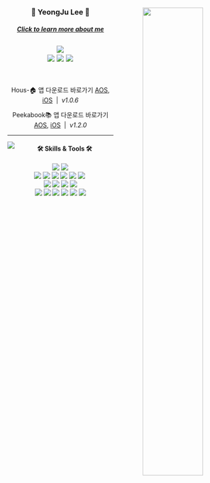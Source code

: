 <div align="center">
 
  <img align="right" width="52%" src="https://github-readme-stats.vercel.app/api?username=2zerozu&show_icons=true&theme=dracula&hide="/>
 
  ### 🐣 YeongJu Lee 🐥 
  ##### [Click to learn more about me](https://2zerozu.notion.site/4912aedcedbd4eecb4e067d43728e5f9?pvs=4)
<a href="https://github.com/2zerozu"><img src="https://hits.seeyoufarm.com/api/count/incr/badge.svg?url=https%3A%2F%2Fgithub.com%2F2zerozu&count_bg=%23000000&title_bg=%23000000&icon=github.svg&icon_color=%23E7E7E7&title=GitHub&edge_flat=false)"/></a><br>
[<img src="https://img.shields.io/badge/Naver-03C75A?style=flat-square&logo=naver&logoColor=white"/>](mailto:yungju9982@naver.com)
[<img src="https://img.shields.io/badge/Instagram-E4405F?style=flat-square&logo=Instagram&logoColor=white"/>](https://www.instagram.com/2zerozu)
[<img src="https://img.shields.io/badge/Gmail-EA4335?style=flat-square&logo=Gmail&logoColor=white"/>](mailto:yungju99@gmail.com)
 ---
<br>
  
Hous-🏠 앱 다운로드 바로가기 [AOS](https://play.google.com/store/apps/details?id=hous.release.android), [iOS](https://apps.apple.com/kr/app/hous-/id1659976144) &nbsp;|&nbsp; *v1.0.6*
  
Peekabook📚 앱 다운로드 바로가기 [AOS](https://play.google.com/store/apps/details?id=com.sopt.peekabookaos&pcampaignid=web_share), [iOS](https://apps.apple.com/kr/app/%ED%94%BC%EC%B9%B4%EB%B6%81/id6446477224) &nbsp;|&nbsp; *v1.2.0*

 
</div>
  
 ---
<img align="left" src="https://github-readme-stats.vercel.app/api/top-langs/?username=2zerozu&theme=dracula&layout=compact&langs_count=10"/>
 
<div align="center">
  
#### 🛠️ Skills & Tools 🛠️
<img src="https://img.shields.io/badge/Kotlin-7F52FF?style=flat-square&logo=Kotlin&logoColor=white"/>
<img src="https://img.shields.io/badge/Java-007396?style=flat-square&logo=OpenJdk&logoColor=white"/>
<br>
<img src="https://img.shields.io/badge/Android-3DDC84?style=flat-square&logo=android&logoColor=white"/>
<img src="https://img.shields.io/badge/Spring Boot-6DB33F?style=flat-square&logo=SpringBoot&logoColor=white"/>
<img src="https://img.shields.io/badge/Spring MVC-6DB33F?style=flat-square&logo=Spring&logoColor=white"/>
<img src="https://img.shields.io/badge/MySQL-4479A1?style=flat-square&logo=MySQL&logoColor=white"/>
<img src="https://img.shields.io/badge/AWS-232F3E?style=flat-square&logo=amazonaws&logoColor=white"/>
<img src="https://img.shields.io/badge/GitHub Actions-2088FF?style=flat-square&logo=GitHub Actions&logoColor=black"/>&nbsp;


<br>
<img src="https://img.shields.io/badge/AndroidStudio-3DDC84?style=flat-square&logo=androidstudio&logoColor=white"/>
<img src="https://img.shields.io/badge/Intellij-000000?style=flat-square&logo=Intellij IDEA&logoColor=white"/>
<img src="https://img.shields.io/badge/Postman-FF6C37?style=flat-square&logo=Postman&logoColor=white"/>
<img src="https://img.shields.io/badge/Swagger-85EA2D?style=flat-square&logo=Swagger&logoColor=white"/>

<br>
<img src="https://img.shields.io/badge/GitHub-181717?style=flat-square&logo=github&logoColor=white"/>
<img src="https://img.shields.io/badge/Notion-000000?style=flat-square&logo=notion&logoColor=white"/>
<img src="https://img.shields.io/badge/Slack-4A154B?style=flat-square&logo=Slack&logoColor=white"/>
<img src="https://img.shields.io/badge/Figma-F24E1E?style=flat-square&logo=figma&logoColor=white"/>
<img src="https://img.shields.io/badge/Zeplin-DE952D?style=flat-square"/>
<img src="https://img.shields.io/badge/Photoshop-31A8FF?style=flat-square&logo=adobephotoshop&logoColor=black"/>
